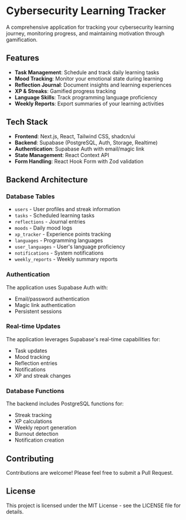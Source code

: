 # Cybersecurity Learning Tracker

A comprehensive application for tracking your cybersecurity learning journey, monitoring progress, and maintaining motivation through gamification.

## Features

- **Task Management**: Schedule and track daily learning tasks
- **Mood Tracking**: Monitor your emotional state during learning
- **Reflection Journal**: Document insights and learning experiences
- **XP & Streaks**: Gamified progress tracking
- **Language Skills**: Track programming language proficiency
- **Weekly Reports**: Export summaries of your learning activities

## Tech Stack

- **Frontend**: Next.js, React, Tailwind CSS, shadcn/ui
- **Backend**: Supabase (PostgreSQL, Auth, Storage, Realtime)
- **Authentication**: Supabase Auth with email/magic link
- **State Management**: React Context API
- **Form Handling**: React Hook Form with Zod validation



## Backend Architecture

### Database Tables

- `users` - User profiles and streak information
- `tasks` - Scheduled learning tasks
- `reflections` - Journal entries
- `moods` - Daily mood logs
- `xp_tracker` - Experience points tracking
- `languages` - Programming languages
- `user_languages` - User's language proficiency
- `notifications` - System notifications
- `weekly_reports` - Weekly summary reports

### Authentication

The application uses Supabase Auth with:
- Email/password authentication
- Magic link authentication
- Persistent sessions

### Real-time Updates

The application leverages Supabase's real-time capabilities for:
- Task updates
- Mood tracking
- Reflection entries
- Notifications
- XP and streak changes

### Database Functions

The backend includes PostgreSQL functions for:
- Streak tracking
- XP calculations
- Weekly report generation
- Burnout detection
- Notification creation

## Contributing

Contributions are welcome! Please feel free to submit a Pull Request.

## License

This project is licensed under the MIT License - see the LICENSE file for details.
